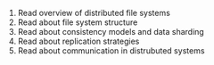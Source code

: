1. Read overview of distributed file systems
2. Read about file system structure
3. Read about consistency models and data sharding
4. Read about replication strategies
5. Read about communication in distrubuted systems
